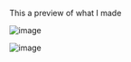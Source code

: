 This a preview of what I made

![image](https://github.com/user-attachments/assets/e1c69fae-ff9a-4a0d-9c50-160d01e1fd7a)



![image](https://github.com/user-attachments/assets/f16256bb-f2e5-4824-8fd3-08a7e201f826)
